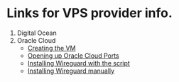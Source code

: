 # Links for VPS provider info.
1. Digital Ocean
2. Oracle Cloud
   * [Creating the VM](Oracle-Cloud-(Creating))
   * [Opening up Oracle Cloud Ports](Oracle-Cloud--(Opening-Up-Ports))
   * [Installing Wireguard with the script](Oracle-Cloud-(Automatic-Installer-Script))
   * [Installing Wireguard manually](Oracle-Cloud-(Manual-Installation))